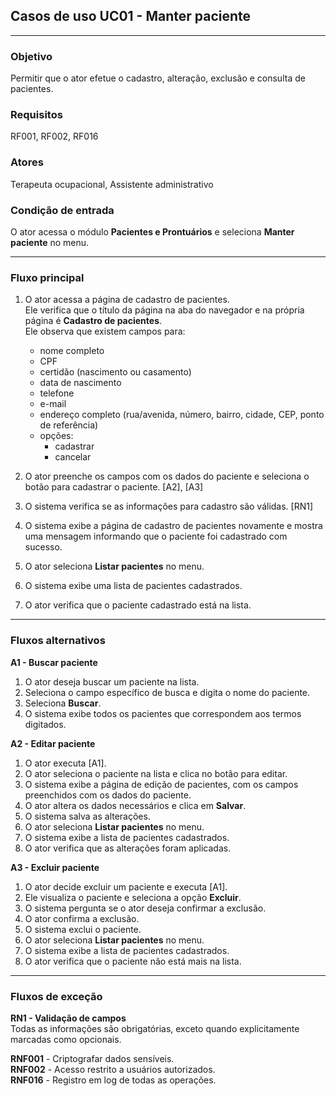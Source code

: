 ## Casos de uso UC01 - Manter paciente

---

### Objetivo  
Permitir que o ator efetue o cadastro, alteração, exclusão e consulta de pacientes.

### Requisitos  
RF001, RF002, RF016

### Atores  
Terapeuta ocupacional, Assistente administrativo

### Condição de entrada  
O ator acessa o módulo **Pacientes e Prontuários** e seleciona **Manter paciente** no menu.

---

### Fluxo principal  

1. O ator acessa a página de cadastro de pacientes.  
   Ele verifica que o título da página na aba do navegador e na própria página é **Cadastro de pacientes**.  
   Ele observa que existem campos para:
   - nome completo  
   - CPF  
   - certidão (nascimento ou casamento)  
   - data de nascimento  
   - telefone  
   - e-mail  
   - endereço completo (rua/avenida, número, bairro, cidade, CEP, ponto de referência)  
   - opções:
     - cadastrar  
     - cancelar  

2. O ator preenche os campos com os dados do paciente e seleciona o botão para cadastrar o paciente. [A2], [A3]  
3. O sistema verifica se as informações para cadastro são válidas. [RN1]  
4. O sistema exibe a página de cadastro de pacientes novamente e mostra uma mensagem informando que o paciente foi cadastrado com sucesso.  
5. O ator seleciona **Listar pacientes** no menu.  
6. O sistema exibe uma lista de pacientes cadastrados.  
7. O ator verifica que o paciente cadastrado está na lista.

---

### Fluxos alternativos  

**A1 - Buscar paciente**  
1. O ator deseja buscar um paciente na lista.  
2. Seleciona o campo específico de busca e digita o nome do paciente.  
3. Seleciona **Buscar**.  
4. O sistema exibe todos os pacientes que correspondem aos termos digitados.

**A2 - Editar paciente**  
1. O ator executa [A1].  
2. O ator seleciona o paciente na lista e clica no botão para editar.  
3. O sistema exibe a página de edição de pacientes, com os campos preenchidos com os dados do paciente.  
4. O ator altera os dados necessários e clica em **Salvar**.  
5. O sistema salva as alterações.  
6. O ator seleciona **Listar pacientes** no menu.  
7. O sistema exibe a lista de pacientes cadastrados.  
8. O ator verifica que as alterações foram aplicadas.

**A3 - Excluir paciente**  
1. O ator decide excluir um paciente e executa [A1].  
2. Ele visualiza o paciente e seleciona a opção **Excluir**.  
3. O sistema pergunta se o ator deseja confirmar a exclusão.  
4. O ator confirma a exclusão.  
5. O sistema exclui o paciente.  
6. O ator seleciona **Listar pacientes** no menu.  
7. O sistema exibe a lista de pacientes cadastrados.  
8. O ator verifica que o paciente não está mais na lista.

---

### Fluxos de exceção  

**RN1 - Validação de campos**  
Todas as informações são obrigatórias, exceto quando explicitamente marcadas como opcionais.

**RNF001** - Criptografar dados sensíveis.  
**RNF002** - Acesso restrito a usuários autorizados.  
**RNF016** - Registro em log de todas as operações.